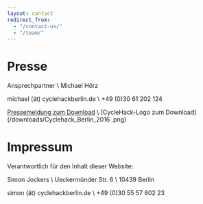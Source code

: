 ```yaml
---
layout: contact
redirect_from:
  - "/contact-us/"
  - "/team/"
---
```


# Presse

Ansprechpartner \\
Michael Hörz

michael (ät) cyclehackberlin.de \\
+49 (0)30 61 202 124

[Pressemeldung zum Download](/downloads/Pressemitteilung_Cyclehack_Berlin_Ankuendigung.pdf) \\
[CycleHack-Logo zum Download](/downloads/Cyclehack_Berlin_2016  .png)


# Impressum

Verantwortlich für den Inhalt dieser Website:

Simon Jockers \\
Ueckermünder Str. 6 \\
10439 Berlin

simon (ät) cyclehackberlin.de \\
+49 (0)30 55 57 802 23
